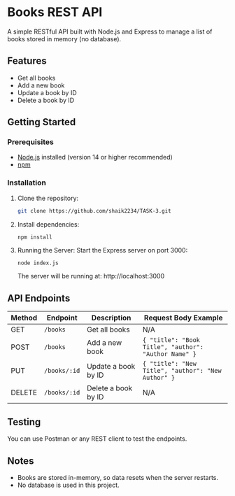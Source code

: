 # Books REST API

A simple RESTful API built with Node.js and Express to manage a list of books stored in memory (no database).

## Features

- Get all books
- Add a new book
- Update a book by ID
- Delete a book by ID

## Getting Started

### Prerequisites

- [Node.js](https://nodejs.org/) installed (version 14 or higher recommended)  
- [npm](https://www.npmjs.com/)

### Installation

1. Clone the repository:

   ```bash
   git clone https://github.com/shaik2234/TASK-3.git
   ```
   
2. Install dependencies:
    ```bash
    npm install
    ```
3. Running the Server:
    Start the Express server on port 3000:
    ```
    node index.js
    ```
    The server will be running at: http://localhost:3000

## API Endpoints
| Method | Endpoint     | Description         | Request Body Example                                 |
| ------ | ------------ | ------------------- | ---------------------------------------------------- |
| GET    | `/books`     | Get all books       | N/A                                                  |
| POST   | `/books`     | Add a new book      | `{ "title": "Book Title", "author": "Author Name" }` |
| PUT    | `/books/:id` | Update a book by ID | `{ "title": "New Title", "author": "New Author" }`   |
| DELETE | `/books/:id` | Delete a book by ID | N/A                                                  |

## Testing
You can use Postman or any REST client to test the endpoints.

## Notes
- Books are stored in-memory, so data resets when the server restarts.
- No database is used in this project.


